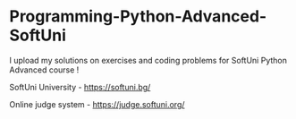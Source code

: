 # Programming-Python-Advanced-SoftUni
I upload my solutions on exercises and coding problems for SoftUni Python Advanced course !


SoftUni University - https://softuni.bg/

Online judge system - https://judge.softuni.org/
